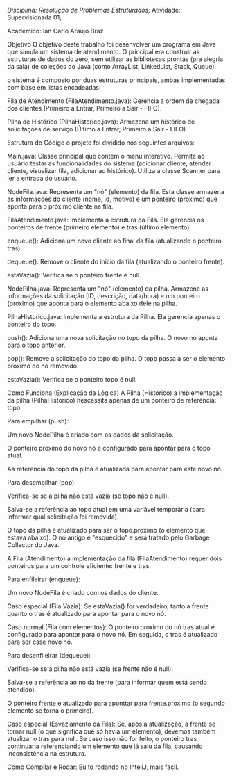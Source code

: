 *Disciplina: Resolução de Problemas Estruturados;*
Atividade: Supervisionada 01;

Academico:
Ian Carlo Araújo Braz

Objetivo
O objetivo deste trabalho foi desenvolver um programa em Java que simula um sistema de atendimento. O principal era construir as estruturas de dados do zero, sem utilizar as bibliotecas prontas (pra alegria da sala) de coleções do Java (como ArrayList, LinkedList, Stack, Queue).

o sistema é composto por duas estruturas principais, ambas implementadas com base em listas encadeadas:

Fila de Atendimento (FilaAtendimento.java): Gerencia a ordem de chegada dos clientes (Primeiro a Entrar, Primeiro a Sair - FIFO).

Pilha de Histórico (PilhaHistorico.java): Armazena um histórico de solicitações de serviço (Último a Entrar, Primeiro a Sair - LIFO).

Estrutura do Código
o projeto foi dividido nos seguintes arquivos:

Main.java: Classe principal que contém o menu interativo. Permite ao usuário testar as funcionalidades do sistema (adicionar cliente, atender cliente, visualizar fila, adicionar ao histórico). Utiliza a classe Scanner para ler a entrada do usuário.

NodeFila.java: Representa um "nó" (elemento) da fila. Esta classe armazena as informações do cliente (nome, id, motivo) e um ponteiro (proximo) que aponta para o próximo cliente na fila.

FilaAtendimento.java: Implementa a estrutura da Fila. Ela gerencia os ponteiros de frente (primeiro elemento) e tras (último elemento).

enqueue(): Adiciona um novo cliente ao final da fila (atualizando o ponteiro tras).

dequeue(): Remove o cliente do início da fila (atualizando o ponteiro frente).

estaVazia(): Verifica se o ponteiro frente é null.

NodePilha.java: Representa um "nó" (elemento) da pilha. Armazena as informações da solicitação (ID, descrição, data/hora) e um ponteiro (proximo) que aponta para o elemento abaixo dele na pilha.

PilhaHistorico.java: Implementa a estrutura da Pilha. Ela gerencia apenas o ponteiro do topo.

push(): Adiciona uma nova solicitação no topo da pilha. O novo nó aponta para o topo anterior.

pop(): Remove a solicitação do topo da pilha. O topo passa a ser o elemento proximo do nó removido.

estaVazia(): Verifica se o ponteiro topo é null.

Como Funciona (Explicação da Lógica)
A Pilha (Histórico)
a implementação da pilha (PilhaHistorico) nescessita apenas de um ponteiro de referência: topo.

Para empilhar (push):

Um novo NodePilha é criado com os dados da solicitação.

O ponteiro proximo do novo nó é configurado para apontar para o topo atual.

Aa referência do topo da pilha é atualizada para apontar para este novo nó.

Para desempilhar (pop):

Verifica-se se a pilha não está vazia (se topo não é null).

Salva-se a referência ao topo atual em uma variável temporária (para informar qual solicitação foi removida).

O topo da pilha é atualizado para ser o topo.proximo (o elemento que estava abaixo). O nó antigo é "esquecido" e será tratado pelo Garbage Collector do Java.

A Fila (Atendimento)
a implementação da fila (FilaAtendimento) requer dois ponteiros para um controle eficiente: frente e tras.

Para enfileirar (enqueue):

Um novo NodeFila é criado com os dados do cliente.

Caso especial (Fila Vazia): Se estaVazia() for verdadeiro, tanto a frente quanto o tras é atualizado para apontar para o novo nó.

Caso normal (Fila com elementos): O ponteiro proximo do nó tras atual é configurado para apontar para o novo nó. Em seguida, o tras é atualizado para ser esse novo nó.

Para desenfileirar (dequeue):

Verifica-se se a pilha não está vazia (se frente não é null).

Salva-se a referência ao nó da frente (para informar quem está sendo atendido).

O ponteiro frente é atualizado para aponttar para frente.proximo (o segundo elemento se torna o primeiro).

Caso especial (Esvaziamento da Fila): Se, após a atualização, a frente se tornar null (o que significa que só havia um elemento), devemos também atualizar o tras para null. Se caso isso não for feito, o ponteiro tras continuaria referenciando um elemento que já saiu da fila, causando inconsistência na estrutura.

Como Compilar e Rodar: 
Eu to rodando no InteliJ, mais facil.

